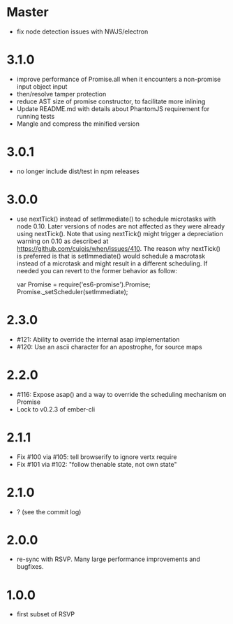 # Master

* fix node detection issues with NWJS/electron

# 3.1.0

* improve performance of Promise.all when it encounters a non-promise input object input
* then/resolve tamper protection
* reduce AST size of promise constructor, to facilitate more inlining
* Update README.md with details about PhantomJS requirement for running tests
* Mangle and compress the minified version

# 3.0.1

* no longer include dist/test in npm releases

# 3.0.0

* use nextTick() instead of setImmediate() to schedule microtasks with node 0.10. Later versions of
  nodes are not affected as they were already using nextTick(). Note that using nextTick() might
  trigger a depreciation warning on 0.10 as described at https://github.com/cujojs/when/issues/410.
  The reason why nextTick() is preferred is that is setImmediate() would schedule a macrotask
  instead of a microtask and might result in a different scheduling.
  If needed you can revert to the former behavior as follow:

    var Promise = require('es6-promise').Promise;
    Promise._setScheduler(setImmediate);

# 2.3.0

* #121: Ability to override the internal asap implementation
* #120: Use an ascii character for an apostrophe, for source maps

# 2.2.0

* #116: Expose asap() and a way to override the scheduling mechanism on Promise
* Lock to v0.2.3 of ember-cli

# 2.1.1

* Fix #100 via #105: tell browserify to ignore vertx require
* Fix #101 via #102: "follow thenable state, not own state"

# 2.1.0

* ? (see the commit log)

# 2.0.0

* re-sync with RSVP. Many large performance improvements and bugfixes.

# 1.0.0

* first subset of RSVP
